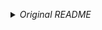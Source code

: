 _<details><summary>Original README</summary>_
Zadanie testowe
Wykonaj poniższe założenia gry typu First Person Shooter:
- Na scenie powinno znajdować się 5 obiektów do zniszczenia (np beczka, hydrant, etc.) oraz
gracz,
- Wymienione wyżej obiekty mają na sobie informacje z jakiego rodzaju materiału są
zrobione oraz ich wytrzymałość,
- Materiał nie jest powiązany z klasą material wbudowana w Unity, lecz określa z czego
fizycznie wykonany jest obiekt,
- Gracz powinien się poruszać jak w klasycznym FPS,
- Gracz posiada 3 różne bronie – każda broń ma określone jaki rodzaj obiektu niszczy oraz jak
duże obrażenia robi – sposób zmiany broni jest dowolny,
- Gdy gracz celuje w obiekt powinien móc go zniszczyć, jeśli broń którą aktualnie dzierży ma
możliwość uszkodzenia danego rodzaju materiału,
- Zniszczony obiekt powinien mieć możliwość podpięcia pod siebie dowolnych funkcji, które
wywoływać się będą po jego zniszczeniu – np wywołanie particle effects, lub otworzenie
drzwi, etc. Obiekt powinien móc przyjąć dowolne zachowanie bez konieczności dopisywania
kodu do jego klasy,
- Wszystkie elementy graficzne typu animacja, particle effects, etc. wpływaja korzystnie na
zadanie testowe,
- Wszystkie elementy zadania testowego powinny być traktowane jako część większego
rozszerzalnego systemu,
- Zadanie testowe powinno zostać wysłane jako pełny projekt wykonany w Unity3D w wersji
2021.3.5f1, prosimy również umieścić w projekcie informacje na temat sterowania.
Wykonane zadanie prosimy wysłać na adres e-mail: praca@beastgamesofficial.com
Beast Games S.A.
</details>